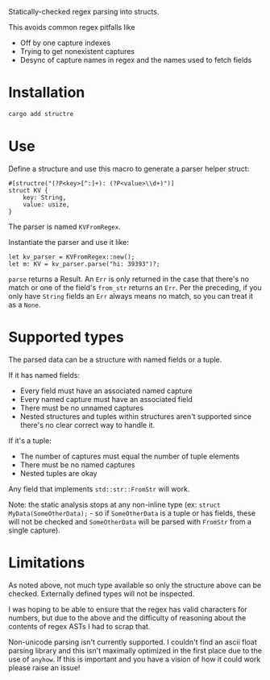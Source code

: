 Statically-checked regex parsing into structs.

This avoids common regex pitfalls like

- Off by one capture indexes
- Trying to get nonexistent captures
- Desync of capture names in regex and the names used to fetch fields

# Installation

```sh
cargo add structre
```

# Use

Define a structure and use this macro to generate a parser helper struct:

```
#[structre("(?P<key>[^:]+): (?P<value>\\d+)")]
struct KV {
    key: String,
    value: usize,
}
```

The parser is named `KVFromRegex`.

Instantiate the parser and use it like:

```
let kv_parser = KVFromRegex::new();
let m: KV = kv_parser.parse("hi: 39393")?;
```

`parse` returns a Result. An `Err` is only returned in the case that there's no match or one of the field's `from_str` returns an `Err`. Per the preceding, if you only have `String` fields an `Err` always means no match, so you can treat it as a `None`.

# Supported types

The parsed data can be a structure with named fields or a tuple.

If it has named fields:

- Every field must have an associated named capture
- Every named capture must have an associated field
- There must be no unnamed captures
- Nested structures and tuples within structures aren't supported since there's no clear correct way to handle it.

If it's a tuple:

- The number of captures must equal the number of tuple elements
- There must be no named captures
- Nested tuples are okay

Any field that implements `std::str::FromStr` will work.

Note: the static analysis stops at any non-inline type (ex: `struct MyData(SomeOtherData);` - so if `SomeOtherData` is a tuple or has fields, these will not be checked and `SomeOtherData` will be parsed with `FromStr` from a single capture).

# Limitations

As noted above, not much type available so only the structure above can be checked. Externally defined types will not be inspected.

I was hoping to be able to ensure that the regex has valid characters for numbers, but due to the above and the difficulty of reasoning about the contents of regex ASTs I had to scrap that.

Non-unicode parsing isn't currently supported. I couldn't find an ascii float parsing library and this isn't maximally optimized in the first place due to the use of `anyhow`. If this is important and you have a vision of how it could work please raise an issue!
